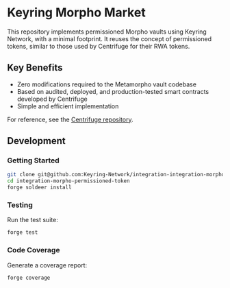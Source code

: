 # Keyring Morpho Market

This repository implements permissioned Morpho vaults using Keyring Network, with a minimal footprint. It reuses the concept of permissioned tokens, similar to those used by Centrifuge for their RWA tokens.

## Key Benefits

- Zero modifications required to the Metamorpho vault codebase
- Based on audited, deployed, and production-tested smart contracts developed by Centrifuge
- Simple and efficient implementation

For reference, see the [Centrifuge repository](https://github.com/centrifuge/morpho-market/).

## Development

### Getting Started

```sh
git clone git@github.com:Keyring-Network/integration-integration-morpho-permissioned-token.git
cd integration-morpho-permissioned-token
forge soldeer install
```

### Testing

Run the test suite:

```sh
forge test
```

### Code Coverage

Generate a coverage report:

```sh
forge coverage
```
